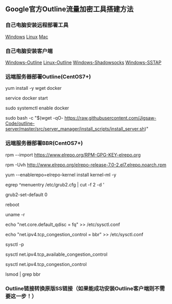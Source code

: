 ## Google官方Outline流量加密工具搭建方法

### 自己电脑安装远程部署工具

[Windows](https://raw.githubusercontent.com/Jigsaw-Code/outline-releases/master/manager/stable/Outline-Manager.exe) [Linux](https://raw.githubusercontent.com/Jigsaw-Code/outline-releases/master/manager/stable/Outline-Manager.AppImage) [Mac](https://raw.githubusercontent.com/Jigsaw-Code/outline-releases/master/manager/stable/Outline-Manager.dmg)

### 自己电脑安装客户端

[Windows-Outline](https://raw.githubusercontent.com/Jigsaw-Code/outline-releases/master/client/stable/Outline-Client.exe) [Linux-Outline](https://raw.githubusercontent.com/Jigsaw-Code/outline-releases/master/client/stable/Outline-Client.AppImage) [Windows-Shadowsocks](https://github.com/shadowsocks/shadowsocks-windows/releases/download/4.1.10.0/Shadowsocks-4.1.10.0.zip) [Windows-SSTAP](https://github.com/HXHGTS/Outline-Server-Create/raw/master/SSTap-beta-setup-1.0.9.7.exe.7z)

### 远端服务器部署Outline(CentOS7+)

yum install -y wget docker

service docker start

sudo systemctl enable docker

sudo bash -c "$(wget -qO- https://raw.githubusercontent.com/Jigsaw-Code/outline-server/master/src/server_manager/install_scripts/install_server.sh)"

### 远端服务器部署BBR(CentOS7+)

rpm --import https://www.elrepo.org/RPM-GPG-KEY-elrepo.org

rpm -Uvh http://www.elrepo.org/elrepo-release-7.0-2.el7.elrepo.noarch.rpm

yum --enablerepo=elrepo-kernel install kernel-ml -y

egrep ^menuentry /etc/grub2.cfg | cut -f 2 -d \'

grub2-set-default 0

reboot

uname -r

echo "net.core.default_qdisc = fq" >> /etc/sysctl.conf

echo "net.ipv4.tcp_congestion_control = bbr" >> /etc/sysctl.conf

sysctl -p 

sysctl net.ipv4.tcp_available_congestion_control

sysctl net.ipv4.tcp_congestion_control

lsmod | grep bbr

### Outline链接转换原版SS链接（如果能成功安装Outline客户端则不需要这一步！）

